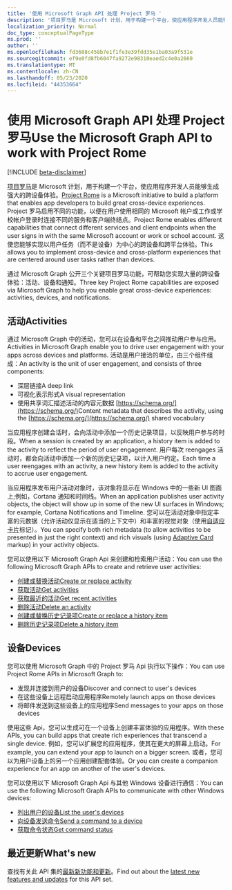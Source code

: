 ```yaml
---
title: '使用 Microsoft Graph API 处理 Project 罗马 '
description: '项目罗马是 Microsoft 计划，用于构建一个平台，使应用程序开发人员能够生成强大的跨设备体验。 Project 罗马启用不同的功能，以便在用户使用相同的 Microsoft 帐户或工作或学校帐户登录时连接不同的服务和客户端终结点。 这使您能够实现以用户任务（而不是设备）为中心的跨设备和跨平台体验。 '
localization_priority: Normal
doc_type: conceptualPageType
ms.prod: ''
author: ''
ms.openlocfilehash: fd3608c458b7e1f1fe3e39fdd35e1ba03a9f531e
ms.sourcegitcommit: ef9e0fd8fb6047fa9272e98310eaed2c4e0a2660
ms.translationtype: MT
ms.contentlocale: zh-CN
ms.lasthandoff: 05/23/2020
ms.locfileid: "44353664"
---
```

# <a name="use-the-microsoft-graph-api-to-work-with-project-rome"></a><span data-ttu-id="6cb0f-105">使用 Microsoft Graph API 处理 Project 罗马</span><span class="sxs-lookup"><span data-stu-id="6cb0f-105">Use the Microsoft Graph API to work with Project Rome</span></span> 

[!INCLUDE [beta-disclaimer](../../includes/beta-disclaimer.md)]

<span data-ttu-id="6cb0f-106">[项目罗马](https://developer.microsoft.com/en-us/windows/project-rome)是 Microsoft 计划，用于构建一个平台，使应用程序开发人员能够生成强大的跨设备体验。</span><span class="sxs-lookup"><span data-stu-id="6cb0f-106">[Project Rome](https://developer.microsoft.com/en-us/windows/project-rome) is a Microsoft initiative to build a platform that enables app developers to build great cross-device experiences.</span></span> <span data-ttu-id="6cb0f-107">Project 罗马启用不同的功能，以便在用户使用相同的 Microsoft 帐户或工作或学校帐户登录时连接不同的服务和客户端终结点。</span><span class="sxs-lookup"><span data-stu-id="6cb0f-107">Project Rome enables different capabilities that connect different services and client endpoints when the user signs in with the same Microsoft account or work or school account.</span></span> <span data-ttu-id="6cb0f-108">这使您能够实现以用户任务（而不是设备）为中心的跨设备和跨平台体验。</span><span class="sxs-lookup"><span data-stu-id="6cb0f-108">This allows you to implement cross-device and cross-platform experiences that are centered around user tasks rather than devices.</span></span> 

<span data-ttu-id="6cb0f-109">通过 Microsoft Graph 公开三个关键项目罗马功能，可帮助您实现大量的跨设备体验：活动、设备和通知。</span><span class="sxs-lookup"><span data-stu-id="6cb0f-109">Three key Project Rome capabilities are exposed via Microsoft Graph to help you enable great cross-device experiences: activities, devices, and notifications.</span></span> 

## <a name="activities"></a><span data-ttu-id="6cb0f-110">活动</span><span class="sxs-lookup"><span data-stu-id="6cb0f-110">Activities</span></span>

<span data-ttu-id="6cb0f-111">通过 Microsoft Graph 中的活动，您可以在设备和平台之间推动用户参与应用。</span><span class="sxs-lookup"><span data-stu-id="6cb0f-111">Activities in Microsoft Graph enable you to drive user engagement with your apps across devices and platforms.</span></span> <span data-ttu-id="6cb0f-112">活动是用户接洽的单位，由三个组件组成：</span><span class="sxs-lookup"><span data-stu-id="6cb0f-112">An activity is the unit of user engagement, and consists of three components:</span></span>

- <span data-ttu-id="6cb0f-113">深层链接</span><span class="sxs-lookup"><span data-stu-id="6cb0f-113">A deep link</span></span>
- <span data-ttu-id="6cb0f-114">可视化表示形式</span><span class="sxs-lookup"><span data-stu-id="6cb0f-114">A visual representation</span></span>
- <span data-ttu-id="6cb0f-115">使用共享词汇描述活动的内容元数据 [https://schema.org/](https://schema.org/)</span><span class="sxs-lookup"><span data-stu-id="6cb0f-115">Content metadata that describes the activity, using the [https://schema.org/](https://schema.org/) shared vocabulary</span></span>

<span data-ttu-id="6cb0f-116">当应用程序创建会话时，会向活动中添加一个历史记录项目，以反映用户参与的时段。</span><span class="sxs-lookup"><span data-stu-id="6cb0f-116">When a session is created by an application, a history item is added to the activity to reflect the period of user engagement.</span></span> <span data-ttu-id="6cb0f-117">用户每次 reengages 活动时，都会向活动中添加一个新的历史记录项，以计入用户约定。</span><span class="sxs-lookup"><span data-stu-id="6cb0f-117">Each time a user reengages with an activity, a new history item is added to the activity to accrue user engagement.</span></span>

<span data-ttu-id="6cb0f-118">当应用程序发布用户活动对象时，该对象将显示在 Windows 中的一些新 UI 图面上;例如，Cortana 通知和时间线。</span><span class="sxs-lookup"><span data-stu-id="6cb0f-118">When an application publishes user activity objects, the object will show up in some of the new UI surfaces in Windows; for example, Cortana Notifications and Timeline.</span></span> <span data-ttu-id="6cb0f-119">您可以在活动对象中指定丰富的元数据（允许活动仅显示在适当的上下文中）和丰富的视觉对象（使用[自适应卡片](https://adaptivecards.io/)标记）。</span><span class="sxs-lookup"><span data-stu-id="6cb0f-119">You can specify both rich metadata (to allow activities to be presented in just the right context) and rich visuals (using [Adaptive Card](https://adaptivecards.io/) markup) in your activity objects.</span></span>

<span data-ttu-id="6cb0f-120">您可以使用以下 Microsoft Graph Api 来创建和检索用户活动：</span><span class="sxs-lookup"><span data-stu-id="6cb0f-120">You can use the following Microsoft Graph APIs to create and retrieve user activities:</span></span>

- [<span data-ttu-id="6cb0f-121">创建或替换活动</span><span class="sxs-lookup"><span data-stu-id="6cb0f-121">Create or replace activity</span></span>](../api/projectrome-put-activity.md)
- [<span data-ttu-id="6cb0f-122">获取活动</span><span class="sxs-lookup"><span data-stu-id="6cb0f-122">Get activities</span></span>](../api/projectrome-get-activities.md)
- [<span data-ttu-id="6cb0f-123">获取最近的活动</span><span class="sxs-lookup"><span data-stu-id="6cb0f-123">Get recent activities</span></span>](../api/projectrome-get-recent-activities.md)
- [<span data-ttu-id="6cb0f-124">删除活动</span><span class="sxs-lookup"><span data-stu-id="6cb0f-124">Delete an activity</span></span>](../api/projectrome-delete-activity.md)
- [<span data-ttu-id="6cb0f-125">创建或替换历史记录项</span><span class="sxs-lookup"><span data-stu-id="6cb0f-125">Create or replace a history item</span></span>](../api/projectrome-put-historyitem.md)
- [<span data-ttu-id="6cb0f-126">删除历史记录项</span><span class="sxs-lookup"><span data-stu-id="6cb0f-126">Delete a history item</span></span>](../api/projectrome-delete-historyitem.md)

## <a name="devices"></a><span data-ttu-id="6cb0f-127">设备</span><span class="sxs-lookup"><span data-stu-id="6cb0f-127">Devices</span></span>

<span data-ttu-id="6cb0f-128">您可以使用 Microsoft Graph 中的 Project 罗马 Api 执行以下操作：</span><span class="sxs-lookup"><span data-stu-id="6cb0f-128">You can use Project Rome APIs in Microsoft Graph to:</span></span>

- <span data-ttu-id="6cb0f-129">发现并连接到用户的设备</span><span class="sxs-lookup"><span data-stu-id="6cb0f-129">Discover and connect to user's devices</span></span>
- <span data-ttu-id="6cb0f-130">在这些设备上远程启动应用程序</span><span class="sxs-lookup"><span data-stu-id="6cb0f-130">Remotely launch apps on those devices</span></span>
- <span data-ttu-id="6cb0f-131">将邮件发送到这些设备上的应用程序</span><span class="sxs-lookup"><span data-stu-id="6cb0f-131">Send messages to your apps on those devices</span></span>

<span data-ttu-id="6cb0f-132">使用这些 Api，您可以生成可在一个设备上创建丰富体验的应用程序。</span><span class="sxs-lookup"><span data-stu-id="6cb0f-132">With these APIs, you can build apps that create rich experiences that transcend a single device.</span></span> <span data-ttu-id="6cb0f-133">例如，您可以扩展您的应用程序，使其在更大的屏幕上启动。</span><span class="sxs-lookup"><span data-stu-id="6cb0f-133">For example, you can extend your app to launch on a bigger screen.</span></span> <span data-ttu-id="6cb0f-134">或者，您可以为用户设备上的另一个应用创建配套体验。</span><span class="sxs-lookup"><span data-stu-id="6cb0f-134">Or you can create a companion experience for an app on another of the user's devices.</span></span>

<span data-ttu-id="6cb0f-135">您可以使用以下 Microsoft Graph Api 与其他 Windows 设备进行通信：</span><span class="sxs-lookup"><span data-stu-id="6cb0f-135">You can use the following Microsoft Graph APIs to communicate with other Windows devices:</span></span>

- [<span data-ttu-id="6cb0f-136">列出用户的设备</span><span class="sxs-lookup"><span data-stu-id="6cb0f-136">List the user's devices</span></span>](../api/user-list-devices.md)
- [<span data-ttu-id="6cb0f-137">向设备发送命令</span><span class="sxs-lookup"><span data-stu-id="6cb0f-137">Send a command to a device</span></span>](../api/send-device-command.md)
- [<span data-ttu-id="6cb0f-138">获取命令状态</span><span class="sxs-lookup"><span data-stu-id="6cb0f-138">Get command status</span></span>](../api/get-device-command-status.md)

## <a name="whats-new"></a><span data-ttu-id="6cb0f-139">最近更新</span><span class="sxs-lookup"><span data-stu-id="6cb0f-139">What's new</span></span>
<span data-ttu-id="6cb0f-140">查找有关此 API 集的[最新新功能和更新](/graph/whats-new-overview)。</span><span class="sxs-lookup"><span data-stu-id="6cb0f-140">Find out about the [latest new features and updates](/graph/whats-new-overview) for this API set.</span></span>